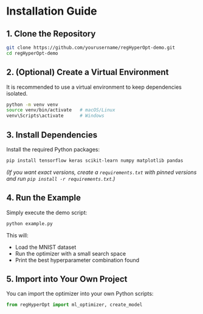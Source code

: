 # Installation Guide

## 1. Clone the Repository
```bash
git clone https://github.com/yourusername/regHyperOpt-demo.git
cd regHyperOpt-demo
```

## 2. (Optional) Create a Virtual Environment
It is recommended to use a virtual environment to keep dependencies isolated.  
```bash
python -m venv venv
source venv/bin/activate   # macOS/Linux
venv\Scripts\activate      # Windows
```

## 3. Install Dependencies
Install the required Python packages:  
```bash
pip install tensorflow keras scikit-learn numpy matplotlib pandas
```

*(If you want exact versions, create a `requirements.txt` with pinned versions and run `pip install -r requirements.txt`.)*

## 4. Run the Example
Simply execute the demo script:  
```bash
python example.py
```

This will:  
- Load the MNIST dataset  
- Run the optimizer with a small search space  
- Print the best hyperparameter combination found  

## 5. Import into Your Own Project
You can import the optimizer into your own Python scripts:  
```python
from regHyperOpt import ml_optimizer, create_model
```
